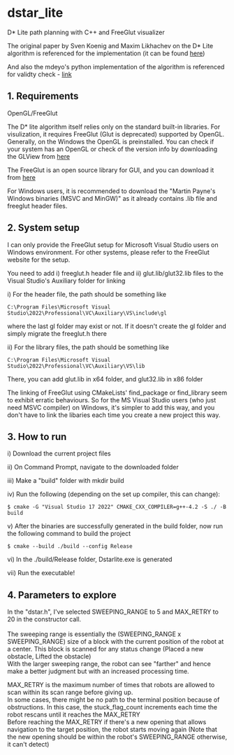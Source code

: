 # dstar_lite
D* Lite path planning with C++ and FreeGlut visualizer


The original paper by Sven Koenig and Maxim Likhachev on the D* Lite algorithm is referenced for the implementation (it can be found [here](http://idm-lab.org/bib/abstracts/papers/aaai02b.pdf))

And also the mdeyo's python implementation of the algorithm is referenced for validty check - [link](https://github.com/mdeyo/d-star-lite)


## 1. Requirements
OpenGL/FreeGlut

The D* lite algorithm itself relies only on the standard built-in libraries. 
For visulization, it requires FreeGlut (Glut is deprecated) supported by OpenGL.
Generally, on the Windows the OpenGL is preinstalled.
You can check if your system has an OpenGL or check of the version info by downloading the GLView from [here](https://realtech-vr.com/home/glview)

The FreeGlut is an open source library for GUI, and you can download it from [here](http://freeglut.sourceforge.net/index.php#download)

For Windows users, it is recommended to download the "Martin Payne's Windows binaries (MSVC and MinGW)" as it already contains .lib file and freeglut header files.


## 2. System setup
I can only provide the FreeGlut setup for Microsoft Visual Studio users on Windows environment.
For other systems, please refer to the FreeGlut website for the setup.

You need to add i) freeglut.h header file and ii) glut.lib/glut32.lib files to the Visual Studio's Auxiliary folder for linking

i) For the header file, the path should be something like
```
C:\Program Files\Microsoft Visual Studio\2022\Professional\VC\Auxiliary\VS\include\gl
```
where the last gl folder may exist or not. If it doesn't create the gl folder and simply migrate the freeglut.h there

ii) For the library files, the path should be something like
```
C:\Program Files\Microsoft Visual Studio\2022\Professional\VC\Auxiliary\VS\lib
```
There, you can add glut.lib in x64 folder, and glut32.lib in x86 folder

The linking of FreeGlut using CMakeLists' find_package or find_library seem to exhibit erratic behaviours.
So for the MS Visual Studio users (who just need MSVC compiler) on Windows, it's simpler to add this way, and you don't have to link the libaries each time you create a new project this way.


## 3. How to run
i) Download the current project files

ii) On Command Prompt, navigate to the downloaded folder

iii) Make a "build" folder with mkdir build

iv) Run the following (depending on the set up compiler, this can change):
```
$ cmake -G "Visual Studio 17 2022" CMAKE_CXX_COMPILER=g++-4.2 -S ./ -B build
```
v) After the binaries are successfully generated in the build folder, now run the following command to build the project
```
$ cmake --build ./build --config Release
```
vi) In the ./build/Release folder, Dstarlite.exe is generated

vii) Run the executable!


## 4. Parameters to explore

In the "dstar.h", I've selected SWEEPING_RANGE to 5 and MAX_RETRY to 20 in the constructor call.<br /><br />
The sweeping range is essentially the (SWEEPING_RANGE x SWEEPING_RANGE) size of a block with the current position of the robot at a center. This block is scanned for any status change (Placed a new obstacle, Lifted the obstacle)<br />
With the larger sweeping range, the robot can see "farther" and hence make a better judgment but with an increased processing time.


MAX_RETRY is the maximum number of times that robots are allowed to scan within its scan range before giving up.<br />
In some cases, there might be no path to the terminal position because of obstructions. In this case, the stuck_flag_count increments each time the robot rescans until it reaches the MAX_RETRY<br />
Before reaching the MAX_RETRY if there's a new opening that allows navigation to the target position, the robot starts moving again (Note that the new opening should be within the robot's SWEEPING_RANGE otherwise, it can't detect)<br />
